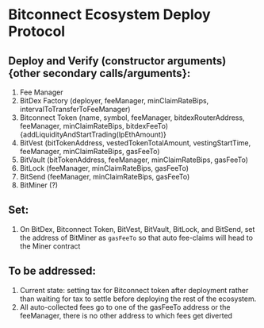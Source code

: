 # Bitconnect Ecosystem Deploy Protocol

## Deploy and Verify (constructor arguments) {other secondary calls/arguments}:

1. Fee Manager
2. BitDex Factory (deployer, feeManager, minClaimRateBips, intervalToTransferToFeeManager)
3. Bitconnect Token (name, symbol, feeManager, bitdexRouterAddress, feeManager, minClaimRateBips, bitdexFeeTo) {addLiquidityAndStartTrading(lpEthAmount)}
4. BitVest (bitTokenAddress, vestedTokenTotalAmount, vestingStartTime, feeManager, minClaimRateBips, gasFeeTo)
5. BitVault (bitTokenAddress, feeManager, minClaimRateBips, gasFeeTo)
6. BitLock (feeManager, minClaimRateBips, gasFeeTo)
7. BitSend (feeManager, minClaimRateBips, gasFeeTo)
8. BitMiner (?)

## Set:
1. On BitDex, Bitconnect Token, BitVest, BitVault, BitLock, and BitSend, set the address of BitMiner as `gasFeeTo` so that auto fee-claims will head to the Miner contract

## To be addressed:
1. Current state: setting tax for Bitconnect token after deployment rather than waiting for tax to settle before deploying the rest of the ecosystem.
2. All auto-collected fees go to one of the gasFeeTo address or the feeManager, there is no other address to which fees get diverted
